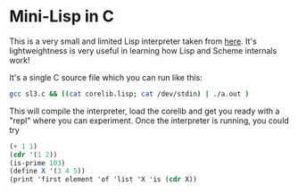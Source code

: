 # Mini-Lisp in C

This is a very small and limited Lisp interpreter taken from
[here](http://www.sonoma.edu/users/l/luvisi/sl3.c). It's lightweightness
is very useful in learning how Lisp and Scheme internals work!

It's a single C source file which you can run like this:

```bash
gcc sl3.c && ((cat corelib.lisp; cat /dev/stdin) | ./a.out )
```

This will compile the interpreter, 
load the corelib and get you ready 
with a "repl" where you can experiment.
Once the interpreter is running, you could try

```scheme
(+ 1 1)
(cdr '(1 2))
(is-prime 103)
(define X '(3 4 5))
(print 'first element 'of 'list 'X 'is (cdr X))
```